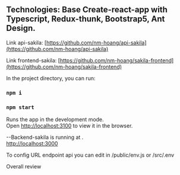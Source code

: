 ## Technologies: Base Create-react-app with Typescript, Redux-thunk, Bootstrap5, Ant Design.

Link api-sakila: [https://github.com/nm-hoang/api-sakila](https://github.com/nm-hoang/api-sakila)

Link frontend-sakila: [https://github.com/nm-hoang/sakila-frontend](https://github.com/nm-hoang/sakila-frontend)

In the project directory, you can run:
### `npm i`
### `npm start`

Runs the app in the development mode.\
Open [http://localhost:3100](http://localhost:3100) to view it in the browser.

--Backend-sakila is running at .\
[http://localhost:3000](http://localhost:3000)

To config URL endpoint api you can edit in /public/env.js or /src/.env

Overall review
